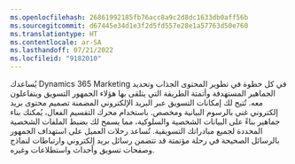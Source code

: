 ```yaml
---
ms.openlocfilehash: 26861992185fb76acc8a9c2d8dc1633db0aff56b
ms.sourcegitcommit: d67445e34d1e3f2d5fd557e28e1a57763d50e760
ms.translationtype: HT
ms.contentlocale: ar-SA
ms.lasthandoff: 07/21/2022
ms.locfileid: "9182010"
---
```

يُساعدك Dynamics 365 Marketing في كل خطوة في تطوير المحتوى الجذاب وتحديد الجماهير المستهدفة وأتمتة الطريقة التي يتلقى بها هؤلاء الجمهور التسويق ويتفاعلون معه. تُتيح لك إمكانات التسويق عبر البريد الإلكتروني المضمنة تصميم محتوى بريد إلكتروني غني بالرسوم البيانية ومخصص. باستخدام محرك التقسيم الفعال، يُمكنك بناء جماهير بناءً على البيانات الشخصية والسلوكية، مما يسمح لك بضبط الملفات الشخصية المحددة لجميع مبادراتك التسويقية. تُساعد رحلات العميل على استهداف الجمهور بالرسائل الصحيحة في رحلة مؤتمتة قد تتضمن رسائل بريد إلكتروني وارتباطات لنماذج وصفحات تسويق وأحداث واستطلاعات وغيره.
